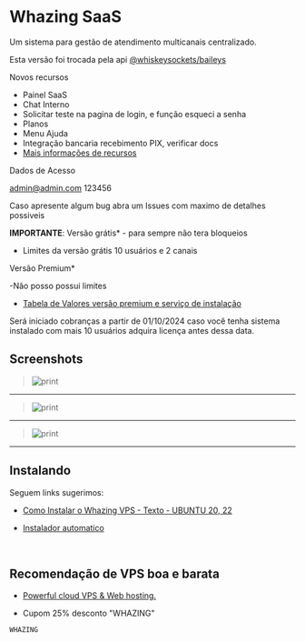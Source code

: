 # Whazing SaaS

Um sistema para gestão de atendimento multicanais centralizado.

Esta versão foi trocada pela api [@whiskeysockets/baileys](https://github.com/WhiskeySockets/Baileys)

Novos recursos
- Painel SaaS
- Chat Interno
- Solicitar teste na pagina de login, e função esqueci a senha
- Planos
- Menu Ajuda
- Integração bancaria recebimento PIX, verificar docs
- [Mais informações de recursos](docs/recursos.md)

Dados de Acesso

admin@admin.com
123456

Caso apresente algum bug abra um Issues com maximo de detalhes possiveis

**IMPORTANTE**: 
Versão grátis* - para sempre não tera bloqueios

- Limites da versão grátis 10 usuários e 2 canais


Versão Premium*

-Não posso possui limites

-  [Tabela de Valores versão premium e serviço de instalação](docs/TabeladeValores.md)

Será iniciado cobranças a partir de 01/10/2024 caso você tenha sistema instalado com mais 10 usuários adquira licença antes dessa data.

## Screenshots
>![print](screenshots/saas.png) 
___  
>![print](screenshots/atendimento.png)
___

>![print](screenshots/solicitarteste.png)
___


 
## Instalando
Seguem links sugerimos:

-  [Como Instalar o Whazing VPS - Texto - UBUNTU 20, 22](docs/INSTALL_VPS_UBUNTU_20_22.md)

-  [Instalador automatico](https://github.com/cleitonme/Whazing-SaaS.instalador)
<br/>


## Recomendação de VPS boa e barata

-  [Powerful cloud VPS & Web hosting.](https://control.peramix.com/?affid=58)

- Cupom 25% desconto "WHAZING"

```bash
WHAZING
```


